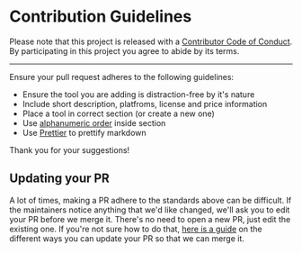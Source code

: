 # Contribution Guidelines

Please note that this project is released with a
[Contributor Code of Conduct](code-of-conduct.md). By participating in this
project you agree to abide by its terms.

---

Ensure your pull request adheres to the following guidelines:

- Ensure the tool you are adding is distraction-free by it's nature
- Include short description, platfroms, license and price information
- Place a tool in correct section (or create a new one)
- Use [alphanumeric order](https://www.reference.com/education/alphanumeric-order-774924f1a6bf2e91) inside section
- Use [Prettier](https://prettier.io/playground/#N4Igxg9gdgLgprEAuEAJOBDAJnATgHSgF4TTDCB9AGQggGsAaCgAkh2YCMAbCMOgZ2YZccZgDMIuALYYY8LMwBUMWgEJF5KAAMdzAFb9CYgK5QwMAJbRmFnLAswAngAoAHgEpmwZiJjHcUMyuzAC+hDpamgAKFjwwAD4Agha4AA6SCagQ-oZQALR58UgFSPElhABSEAAWgQAiEHDxAMoA0gDi8QCMAMw9AByVGFCiAEqN8RUAYq3xPV0ALJp5zCtrqxvrW5ubmgDUzFQW-DCEzAcA7g7VQswA2lwWUHQAuszOAPQqH-wQUnAXap4ODuQgHYYKO7DCAwIG4ZjQOAvTRne7Q2F4BEjF5IZjMapyVJID4fOCuDBSVJcOAAOkgUmYAHIAKLkynU5iWGDUxmaGgiBkWVL8YwMrAQHjw-gOIT-GAMVjQfhwcxwPzw7BC45gJ4Ac2YcEeMBphAAwv4MBwHP5FVBlar1cwZK4LFJjIJcMd3QrlQpna73ZzDVxA5YzLZTDADcaQAwQBBUpYlchQMJcBALlFhAh+MgQBgAG4QWyxkAcXAYPhq5qpSt65AwXDGOBxglSLgAdWqDjg-FrYDgzRzDgsBYcjjzYH4ubjT2VuBgUQrupkyDEGC4yrjBlcACEK1WYM0KXAjiM1xutyAd809dSAIrGGFwC+blsgWu4ed5mS4Ojii4oFLVJPVgDtbFhZB+gABjjECIGVDsK1SPMQN7PACxfOMAEcn3gJcE1zFAMH4PIRjgHAsFLERcJSOAlwwFcMFfK9lSkCwGybd9pSgXUHzwl8kHXN84xgS1wKwSCkAAJlEitYj1U0-lXFAoERUt3TgAAVS0iOE5UQhCIA) to prettify markdown

Thank you for your suggestions!

## Updating your PR

A lot of times, making a PR adhere to the standards above can be difficult.
If the maintainers notice anything that we'd like changed, we'll ask you to
edit your PR before we merge it. There's no need to open a new PR, just edit
the existing one. If you're not sure how to do that,
[here is a guide](https://github.com/RichardLitt/knowledge/blob/master/github/amending-a-commit-guide.md)
on the different ways you can update your PR so that we can merge it.
